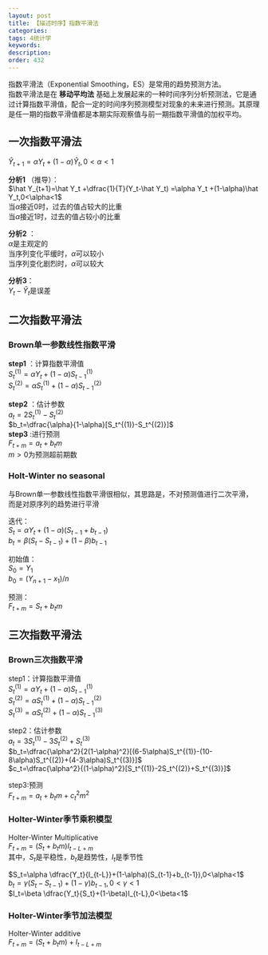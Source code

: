 ```yaml
---
layout: post
title: 【描述时序】指数平滑法
categories:
tags: 4统计学
keywords:
description:
order: 432
---
```


指数平滑法（Exponential Smoothing，ES）是常用的趋势预测方法。  
指数平滑法是在 **移动平均法** 基础上发展起来的一种时间序列分析预测法，它是通过计算指数平滑值，配合一定的时间序列预测模型对现象的未来进行预测。其原理是任一期的指数平滑值都是本期实际观察值与前一期指数平滑值的加权平均。  



## 一次指数平滑法

$\hat Y_{t+1}=\alpha Y_t +(1-\alpha)\hat Y_t,0<\alpha<1$  



**分析1** （推导）：  
$\hat Y_{t+1}=\hat Y_t +\dfrac{1}{T}(Y_t-\hat Y_t) =\alpha Y_t +(1-\alpha)\hat Y_t,0<\alpha<1$  
当$\alpha$接近0时，过去的值占较大的比重  
当$\alpha$接近1时，过去的值占较小的比重  

**分析2** ：  
$\alpha$是主观定的  
当序列变化平缓时，$\alpha$可以较小  
当序列变化剧烈时，$\alpha$可以较大  

**分析3**：  
$Y_t-\hat Y_t$是误差  

## 二次指数平滑法

### Brown单一参数线性指数平滑
**step1** ：计算指数平滑值  
$S_t^{(1)}=\alpha Y_t+(1-\alpha)S_{t-1}^{(1)}$  
$S_t^{(2)}=\alpha S_t^{(1)}+(1-\alpha)S_{t-1}^{(2)}$   

**step2** ：估计参数  
$a_t=2S_t^{(1)}-S_t^{(2)}$  
$b_t=\dfrac{\alpha}{1-\alpha}[S_t^{(1)}-S_t^{(2)}]$  
**step3** :进行预测  
$F_{t+m}=a_t+b_t m$  
$m>0$为预测超前期数

### Holt-Winter no seasonal
与Brown单一参数线性指数平滑很相似，其思路是，不对预测值进行二次平滑，而是对原序列的趋势进行平滑  


迭代：  
$S_t=\alpha Y_t+(1-\alpha)(S_{t-1}+b_{t-1})$    
$b_t=\beta (S_t-S_{t-1})+(1-\beta)b_{t-1}$  


初始值：  
$S_0=Y_1$  
$b_0=(Y_{n+1}-x_1)/n$  


预测：  
$F_{t+m}=S_t+b_t m$

## 三次指数平滑法

### Brown三次指数平滑
step1：计算指数平滑值  
$S_t^{(1)}=\alpha Y_t+(1-\alpha)S_{t-1}^{(1)}$  
$S_t^{(2)}=\alpha S_t^{(1)}+(1-\alpha)S_{t-1}^{(2)}$   
$S_t^{(3)}=\alpha S_t^{(2)}+(1-\alpha)S_{t-1}^{(3)}$   

step2：估计参数  
$a_t=3S_t^{(1)}-3S_t^{(2)}+S_t^{(3)}$  
$b_t=\dfrac{\alpha^2}{2(1-\alpha)^2}[(6-5\alpha)S_t^{(1)}-(10-8\alpha)S_t^{(2)}+(4-3\alpha)S_t^{(3)}]$  
$c_t=\dfrac{\alpha^2}{(1-\alpha)^2}[S_t^{(1)}-2S_t^{(2)}+S_t^{(3)}]$  

step3:预测  
$F_{t+m}=a_t+b_t m+c_t^2 m^2$  

### Holter-Winter季节乘积模型
Holter-Winter Multiplicative  
$F_{t+m}=(S_t+b_tm)I_{t-L+m}$  
其中，$S_t$是平稳性，$b_t$是趋势性，$I_t$是季节性  

$S_t=\alpha \dfrac{Y_t}{I_{t-L}}+(1-\alpha)(S_{t-1}+b_{t-1}),0<\alpha<1$  
$b_t=\gamma(S_t-S_{t-1})+(1-\gamma)b_{t-1},0<\gamma<1$  
$I_t=\beta \dfrac{Y_t}{S_t}+(1-\beta)I_{t-L},0<\beta<1$  

### Holter-Winter季节加法模型
Holter-Winter additive  
$F_{t+m}=(S_t+b_tm)+I_{t-L+m}$  
